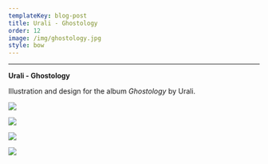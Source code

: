 ```yaml
---
templateKey: blog-post
title: Urali - Ghostology
order: 12
image: /img/ghostology.jpg
style: bow
---
```

****

**Urali - Ghostology**

Illustration and design for the album _Ghostology_ by Urali.

![](/img/giustagif..gif)

![](/img/ivan-mocknuovo.jpg)

![](/img/cover-grande.jpg)

![](/img/foglione.jpg)
